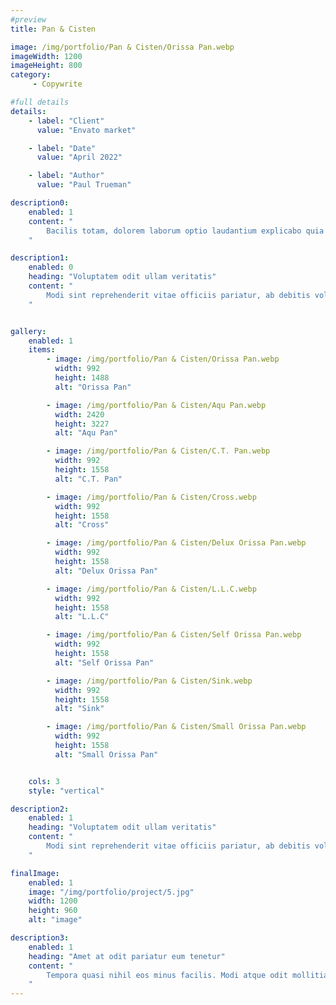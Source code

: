 ```yaml
---
#preview
title: Pan & Cisten

image: /img/portfolio/Pan & Cisten/Orissa Pan.webp
imageWidth: 1200
imageHeight: 800
category:
     - Copywrite

#full details
details:
    - label: "Client"
      value: "Envato market"

    - label: "Date"
      value: "April 2022"

    - label: "Author"
      value: "Paul Trueman"

description0:
    enabled: 1
    content: "
        Bacilis totam, dolorem laborum optio laudantium explicabo quia ea. Officia beatae excepturi adipisci? Nobis consequatur ullam officiis adipisci assumenda, voluptas optio, commodi, soluta itaque error consectetur cupiditate vero voluptatem architecto blanditiis quidem amet. Quod ipsam consequuntur distinctio velit sed ipsum quisquam, itaque placeat error non animi quam aut similique nulla ab. Quaerat dicta, dolores veritatis magnam. Totam error aspernatur ipsa? Officia doloribus, non perspiciatis, aspernatur a numquam pariatur reprehenderit, incidunt fugiat modi nam. Repudiandae obcaecati excepturi, autem dicta tempore qui consequatur quisquam architecto dolorem voluptates.
    "

description1:
    enabled: 0
    heading: "Voluptatem odit ullam veritatis"
    content: "
        Modi sint reprehenderit vitae officiis pariatur, ab debitis voluptate ea eius assumenda beatae, tempora, dolores deserunt, ipsam ipsum! Quod ipsam consequuntur distinctio velit sed ipsum quisquam, itaque placeat error non animi quam aut similique nulla ab. Quaerat dicta, dolores veritatis magnam quae aut omnis in porro.
    "


gallery: 
    enabled: 1
    items:
        - image: /img/portfolio/Pan & Cisten/Orissa Pan.webp
          width: 992
          height: 1488
          alt: "Orissa Pan"

        - image: /img/portfolio/Pan & Cisten/Aqu Pan.webp
          width: 2420
          height: 3227
          alt: "Aqu Pan"

        - image: /img/portfolio/Pan & Cisten/C.T. Pan.webp
          width: 992
          height: 1558
          alt: "C.T. Pan"

        - image: /img/portfolio/Pan & Cisten/Cross.webp
          width: 992
          height: 1558
          alt: "Cross"

        - image: /img/portfolio/Pan & Cisten/Delux Orissa Pan.webp
          width: 992
          height: 1558
          alt: "Delux Orissa Pan"

        - image: /img/portfolio/Pan & Cisten/L.L.C.webp
          width: 992
          height: 1558
          alt: "L.L.C"

        - image: /img/portfolio/Pan & Cisten/Self Orissa Pan.webp
          width: 992
          height: 1558
          alt: "Self Orissa Pan"

        - image: /img/portfolio/Pan & Cisten/Sink.webp
          width: 992
          height: 1558
          alt: "Sink"

        - image: /img/portfolio/Pan & Cisten/Small Orissa Pan.webp
          width: 992
          height: 1558
          alt: "Small Orissa Pan"


    cols: 3
    style: "vertical"

description2:
    enabled: 1
    heading: "Voluptatem odit ullam veritatis"
    content: "
        Modi sint reprehenderit vitae officiis pariatur, ab debitis voluptate ea eius assumenda beatae, tempora, dolores deserunt, ipsam ipsum! Quod ipsam consequuntur distinctio velit sed ipsum quisquam, itaque placeat error non animi quam aut similique nulla ab. Quaerat dicta, dolores veritatis magnam quae aut omnis in porro.
    "

finalImage:
    enabled: 1
    image: "/img/portfolio/project/5.jpg"
    width: 1200
    height: 960    
    alt: "image"

description3:
    enabled: 1
    heading: "Amet at odit pariatur eum tenetur"
    content: "
        Tempora quasi nihil eos minus facilis. Modi atque odit mollitia, molestias eum inventore, minima distinctio laborum asperiores odio sit fuga rem, totam error aspernatur ipsa? Officia doloribus, non perspiciatis, aspernatur a numquam pariatur reprehenderit, incidunt fugiat modi nam. <b>Repudiandae obcaecati</b> excepturi, autem dicta tempore qui consequatur quisquam architecto dolorem voluptates nihil est ex perferendis eligendi laboriosam maxime placeat doloribus et reprehenderit beatae tempora numquam harum expedita! Amet at odit pariatur eum tenetur ratione
    "
---
```

